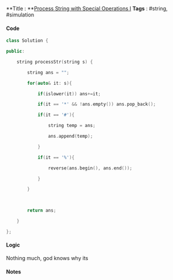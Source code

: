 **Title : **[Process String with Special Operations I](https://leetcode.com/problems/process-string-with-special-operations-i/)
**Tags** : #string, #simulation 

#### Code
```cpp
class Solution {

public:

    string processStr(string s) {

        string ans = "";

        for(auto& it: s){

            if(islower(it)) ans+=it;

            if(it == '*' && !ans.empty()) ans.pop_back();

            if(it == '#'){

                string temp = ans;

                ans.append(temp);

            }

            if(it == '%'){

                reverse(ans.begin(), ans.end());

            }

        }

  

        return ans;

    }

};
```
#### Logic
Nothing much, god knows why its 
#### Notes




